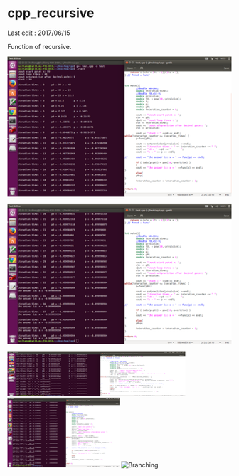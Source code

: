 # cpp_recursive


Last edit : 2017/06/15

Function of recursive.

![image](https://github.com/KuiLiangLin/cpp_recursive/blob/master/cpp_iteration_1.png)

![image](https://github.com/KuiLiangLin/cpp_recursive/blob/master/cpp_iteration_2.png)

<img src="https://github.com/KuiLiangLin/cpp_recursive/blob/master/cpp_iteration_2.png" height="100px" width="400px" >


<img src="https://github.com/KuiLiangLin/cpp_recursive/blob/master/cpp_iteration_2.png" height="50%" width="50%" >

<img src="https://guides.github.com/activities/hello-world/branching.png" alt="Branching">
